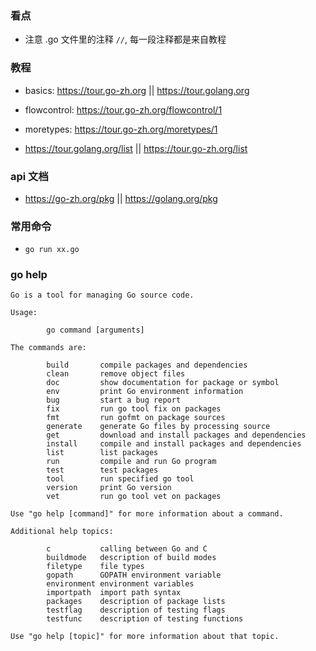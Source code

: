 ### 看点
* 注意 .go 文件里的注释  `//`, 每一段注释都是来自教程


### 教程
* basics: https://tour.go-zh.org || https://tour.golang.org

* flowcontrol: https://tour.go-zh.org/flowcontrol/1

* moretypes: https://tour.go-zh.org/moretypes/1

* https://tour.golang.org/list || https://tour.go-zh.org/list


### api 文档
* https://go-zh.org/pkg || https://golang.org/pkg


### 常用命令
* `go run xx.go`


### go help
```
Go is a tool for managing Go source code.

Usage:

        go command [arguments]

The commands are:

        build       compile packages and dependencies
        clean       remove object files
        doc         show documentation for package or symbol
        env         print Go environment information
        bug         start a bug report
        fix         run go tool fix on packages
        fmt         run gofmt on package sources
        generate    generate Go files by processing source
        get         download and install packages and dependencies
        install     compile and install packages and dependencies
        list        list packages
        run         compile and run Go program
        test        test packages
        tool        run specified go tool
        version     print Go version
        vet         run go tool vet on packages

Use "go help [command]" for more information about a command.

Additional help topics:

        c           calling between Go and C
        buildmode   description of build modes
        filetype    file types
        gopath      GOPATH environment variable
        environment environment variables
        importpath  import path syntax
        packages    description of package lists
        testflag    description of testing flags
        testfunc    description of testing functions

Use "go help [topic]" for more information about that topic.
```